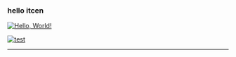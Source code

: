 <h3>hello itcen</h3>

[![Hello, World!](https://github.com/2-say/github_action_study/actions/workflows/01helloworld.yaml/badge.svg?event=check_run)](https://github.com/2-say/github_action_study/actions/workflows/01helloworld.yaml)


[![test](https://github.com/2-say/github_action_study/actions/workflows/build.yaml/badge.svg)](https://github.com/2-say/github_action_study/actions/workflows/build.yaml)

<hr>
